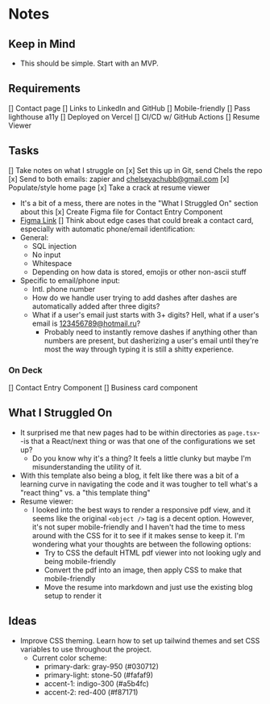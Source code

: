 # Notes

## Keep in Mind

- This should be simple. Start with an MVP.

## Requirements

[] Contact page
[] Links to LinkedIn and GitHub
[] Mobile-friendly 
[] Pass lighthouse a11y
[] Deployed on Vercel
[] CI/CD w/ GitHub Actions
[] Resume Viewer

## Tasks

[] Take notes on what I struggle on 
[x] Set this up in Git, send Chels the repo
    [x] Send to both emails: zapier and chelseyachubb@gmail.com
[x] Populate/style home page 
[x] Take a crack at resume viewer
  - It's a bit of a mess, there are notes in the "What I Struggled On" section about this
[x] Create Figma file for Contact Entry Component
  - [Figma Link](https://www.figma.com/design/4mRV23ogxCJM3UGVadqMxx/Contact-Card?node-id=0-1&t=U89qgyOu2vbLPVYH-1)
[] Think about edge cases that could break a contact card, especially with automatic phone/email identification:
  - General:
    - SQL injection
    - No input
    - Whitespace
    - Depending on how data is stored, emojis or other non-ascii stuff
  - Specific to email/phone input:
    - Intl. phone number
    - How do we handle user trying to add dashes after dashes are automatically added after three digits?
    - What if a user's email just starts with 3+ digits? Hell, what if a user's email is 123456789@hotmail.ru?
      - Probably need to instantly remove dashes if anything other than numbers are present, but dasherizing a user's email until they're most the way through typing it is still a shitty experience.

### On Deck

[] Contact Entry Component
[] Business card component

## What I Struggled On

- It surprised me that new pages had to be within directories as `page.tsx`--is that a React/next thing or was that one of the configurations we set up?
  - Do you know why it's a thing? It feels a little clunky but maybe I'm misunderstanding the utility of it.
- With this template also being a blog, it felt like there was a bit of a learning curve in navigating the code and it was tougher to tell what's a "react thing" vs. a "this template thing"
- Resume viewer:
  - I looked into the best ways to render a responsive pdf view, and it seems like the original `<object />` tag is a decent option. However, it's not super mobile-friendly and I haven't had the time to mess around with the CSS for it to see if it makes sense to keep it. I'm wondering what your thoughts are between the following options:
    - Try to CSS the default HTML pdf viewer into not looking ugly and being mobile-friendly
    - Convert the pdf into an image, then apply CSS to make that mobile-friendly
    - Move the resume into markdown and just use the existing blog setup to render it

## Ideas

- Improve CSS theming. Learn how to set up tailwind themes and set CSS variables to use throughout the project.
  - Current color scheme:
    - primary-dark: gray-950 (#030712)
    - primary-light: stone-50 (#fafaf9)
    - accent-1: indigo-300 (#a5b4fc)
    - accent-2: red-400 (#f87171)